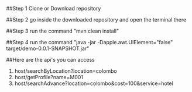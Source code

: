 ##Step 1
Clone or Download repository

##Step 2
go inside the downloaded repository and open the terminal there

##Step 3
run the command "mvn clean install"

##Step 4
run the command "java -jar -Dapple.awt.UIElement="false" target/demo-0.0.1-SNAPSHOT.jar"

##Here are the api's you can access

1. host/searchByLocation?location=colombo
2. host/getProfile?name=M001
3. host/searchAdvance?location=colombo&cost=100&service=hotel

